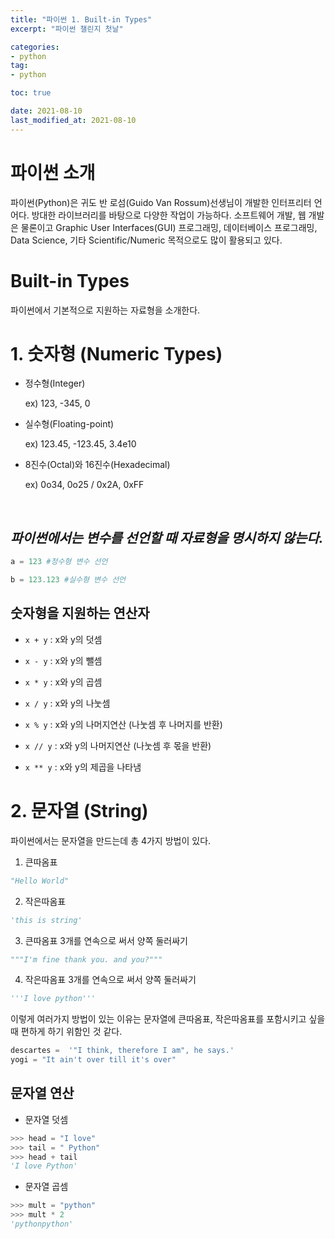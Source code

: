 ```yaml
---
title: "파이썬 1. Built-in Types"
excerpt: "파이썬 챌린지 첫날"

categories:
- python
tag:
- python

toc: true

date: 2021-08-10
last_modified_at: 2021-08-10
---
```


# 파이썬 소개

파이썬(Python)은 귀도 반 로섬(Guido Van Rossum)선생님이 개발한 인터프리터 언어다. 방대한 라이브러리를 바탕으로 다양한 작업이 가능하다. 소프트웨어 개발, 웹 개발은 물론이고 Graphic User Interfaces(GUI) 프로그래밍, 데이터베이스 프로그래밍, Data Science, 기타 Scientific/Numeric 목적으로도 많이 활용되고 있다.

# Built-in Types
파이썬에서 기본적으로 지원하는 자료형을 소개한다.

# 1. 숫자형 (Numeric Types)

- 정수형(Integer)

    ex) 123, -345, 0
- 실수형(Floating-point)

    ex) 123.45, -123.45, 3.4e10
- 8진수(Octal)와 16진수(Hexadecimal)

    ex) 0o34, 0o25 / 0x2A, 0xFF    

<br>  

## ***파이썬에서는 변수를 선언할 때 자료형을 명시하지 않는다.***
```python
a = 123 #정수형 변수 선언

b = 123.123 #실수형 변수 선언
```  

## 숫자형을 지원하는 연산자

- ```x + y``` : x와 y의 덧셈
- ```x - y``` : x와 y의 뺄셈
- ```x * y``` : x와 y의 곱셈
- ```x / y``` : x와 y의 나눗셈  

- ```x % y``` : x와 y의 나머지연산 (나눗셈 후 나머지를 반환)
- ```x // y``` : x와 y의 나머지연산 (나눗셈 후 몫을 반환)
- ```x ** y``` : x와 y의 제곱을 나타냄

# 2. 문자열 (String)  

파이썬에서는 문자열을 만드는데 총 4가지 방법이 있다.

1. 큰따옴표
```python
"Hello World"
```
2. 작은따옴표
```python
'this is string'
```
3. 큰따옴표 3개를 연속으로 써서 양쪽 둘러싸기
``` python
"""I'm fine thank you. and you?"""
```
4. 작은따옴표 3개를 연속으로 써서 양쪽 둘러싸기
```python
'''I love python'''
```
이렇게 여러가지 방법이 있는 이유는 문자열에 큰따옴표, 작은따옴표를 포함시키고 싶을 때 편하게 하기 위함인 것 같다. 
```python
descartes =  '"I think, therefore I am", he says.'
yogi = "It ain't over till it's over"
```
## 문자열 연산

- 문자열 덧셈
```python
>>> head = "I love"
>>> tail = " Python"
>>> head + tail
'I love Python'
```
- 문자열 곱셈
```python
>>> mult = "python"
>>> mult * 2
'pythonpython'
```


